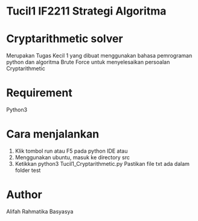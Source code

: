 # Tucil1 IF2211 Strategi Algoritma

# Cryptarithmetic solver
Merupakan Tugas Kecil 1 yang dibuat menggunakan bahasa pemrograman python dan algoritma Brute Force untuk menyelesaikan persoalan Cryptarithmetic

# Requirement
Python3

# Cara menjalankan
1. Klik tombol run atau F5 pada python IDE
atau
1. Menggunakan ubuntu, masuk ke directory src
2. Ketikkan python3 Tucil1_Cryptarithmetic.py
Pastikan file txt ada dalam folder test

# Author
Alifah Rahmatika Basyasya
